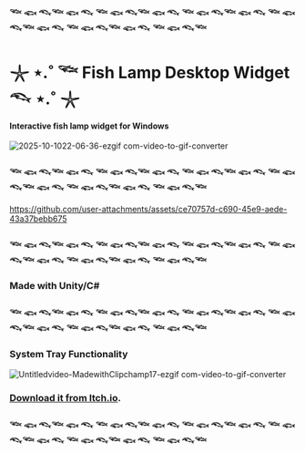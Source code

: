 ### 𓆝 𓆟 𓆞𓆝 𓆟 𓆞 𓆝 𓆟 𓆞𓆝 𓆟 𓆞 𓆝 𓆟 𓆞𓆝 𓆟 𓆞 𓆝 𓆟 𓆞𓆝 𓆟 𓆞 𓆝 𓆟 𓆞𓆝 𓆟 𓆞 𓆝 𓆟 𓆞𓆝 
# 𓇼 ⋆.˚ 𓆝 Fish Lamp Desktop Widget 𓆞 ⋆.˚ 𓇼

#### Interactive fish lamp widget for Windows

![2025-10-1022-06-36-ezgif com-video-to-gif-converter](https://github.com/user-attachments/assets/525389b0-75bc-4684-866e-9a16b0f553eb)

### 𓆝 𓆟 𓆞𓆝 𓆟 𓆞 𓆝 𓆟 𓆞𓆝 𓆟 𓆞 𓆝 𓆟 𓆞𓆝 𓆟 𓆞 𓆝 𓆟 𓆞𓆝 𓆟 𓆞 𓆝 𓆟 𓆞𓆝 𓆟 𓆞 𓆝 𓆟 𓆞𓆝 

https://github.com/user-attachments/assets/ce70757d-c690-45e9-aede-43a37bebb675

### 𓆝 𓆟 𓆞𓆝 𓆟 𓆞 𓆝 𓆟 𓆞𓆝 𓆟 𓆞 𓆝 𓆟 𓆞𓆝 𓆟 𓆞 𓆝 𓆟 𓆞𓆝 𓆟 𓆞 𓆝 𓆟 𓆞𓆝 𓆟 𓆞 𓆝 𓆟 𓆞𓆝  
### Made with Unity/C#

### 𓆝 𓆟 𓆞𓆝 𓆟 𓆞 𓆝 𓆟 𓆞𓆝 𓆟 𓆞 𓆝 𓆟 𓆞𓆝 𓆟 𓆞 𓆝 𓆟 𓆞𓆝 𓆟 𓆞 𓆝 𓆟 𓆞𓆝 𓆟 𓆞 𓆝 𓆟 𓆞𓆝  
### System Tray Functionality
![Untitledvideo-MadewithClipchamp17-ezgif com-video-to-gif-converter](https://github.com/user-attachments/assets/5c199476-9ecd-4b4b-a50b-b17fac7ca1b6)

### [Download it from Itch.io](https://karinka1901.itch.io/fishlampdesktopwidget?secret=fNROv30Bwg3XUZ8IpDN5fM4ICdI).
### 𓆝 𓆟 𓆞𓆝 𓆟 𓆞 𓆝 𓆟 𓆞𓆝 𓆟 𓆞 𓆝 𓆟 𓆞𓆝 𓆟 𓆞 𓆝 𓆟 𓆞𓆝 𓆟 𓆞 𓆝 𓆟 𓆞𓆝 𓆟 𓆞 𓆝 𓆟 𓆞𓆝  
